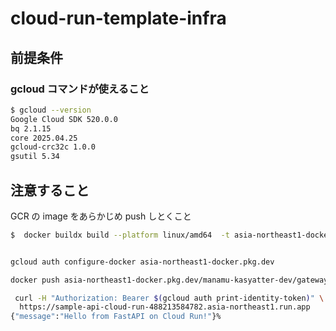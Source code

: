# cloud-run-template-infra

## 前提条件

### gcloud コマンドが使えること

```bash
$ gcloud --version
Google Cloud SDK 520.0.0
bq 2.1.15
core 2025.04.25
gcloud-crc32c 1.0.0
gsutil 5.34

```

## 注意すること

GCR の image をあらかじめ push しとくこと

```bash
$  docker buildx build --platform linux/amd64  -t asia-northeast1-docker.pkg.dev/manamu-kasyatter-dev/gateway/test_2 .


gcloud auth configure-docker asia-northeast1-docker.pkg.dev

docker push asia-northeast1-docker.pkg.dev/manamu-kasyatter-dev/gateway/test_1
```

```bash
 curl -H "Authorization: Bearer $(gcloud auth print-identity-token)" \
  https://sample-api-cloud-run-488213584782.asia-northeast1.run.app
{"message":"Hello from FastAPI on Cloud Run!"}%
```
